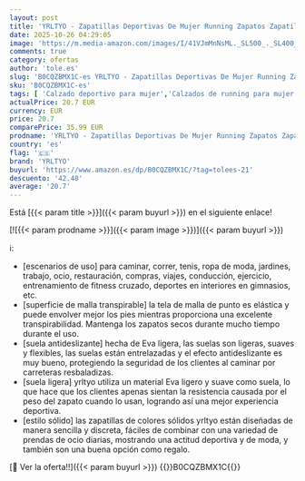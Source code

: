 ```yaml
---
layout: post
title: 'YRLTYO - Zapatillas Deportivas De Mujer Running Zapatos Zapatillas De para Correr Transpirables Gimnasio Deportives Fitness CóModo Ligero AtléTico Sneakers Blanco 37'
date: 2025-10-26 04:29:05
image: 'https://m.media-amazon.com/images/I/41VJmMnNsML._SL500_._SL400_.jpg'
comments: true
category: ofertas
author: 'tole.es'
slug: 'B0CQZBMX1C-es YRLTYO - Zapatillas Deportivas De Mujer Running Zapatos...'
sku: 'B0CQZBMX1C-es'
tags: [ 'Calzado deportivo para mujer','Calzados de running para mujer','Calzados para correr en asfalto para mujer','Moda','Moda Mujer','Zapatillas deportivas y de moda para mujer','Zapatos para mujer','yrltyo','zapatos','🇪🇸', ]
actualPrice: 20.7 EUR
currency: EUR
price: 20.7
comparePrice: 35.99 EUR
prodname: 'YRLTYO - Zapatillas Deportivas De Mujer Running Zapatos Zapatillas De para Correr Transpirables Gimnasio Deportives Fitness CóModo Ligero AtléTico Sneakers Blanco 37'
country: 'es'
flag: '🇪🇸'
brand: 'YRLTYO'
buyurl: 'https://www.amazon.es/dp/B0CQZBMX1C/?tag=tolees-21'
descuento: '42.48'
average: '20.7'
---
```


Está [{{< param title >}}]({{< param buyurl >}}) en el siguiente enlace!

[![{{< param prodname >}}]({{< param image >}})]({{< param buyurl >}})

ℹ️:

- [escenarios de uso] para caminar, correr, tenis, ropa de moda, jardines, trabajo, ocio, restauración, compras, viajes, conducción, ejercicio, entrenamiento de fitness cruzado, deportes en interiores en gimnasios, etc.
- [superficie de malla transpirable] la tela de malla de punto es elástica y puede envolver mejor los pies mientras proporciona una excelente transpirabilidad. Mantenga los zapatos secos durante mucho tiempo durante el uso.
- [suela antideslizante] hecha de Eva ligera, las suelas son ligeras, suaves y flexibles, las suelas están entrelazadas y el efecto antideslizante es muy bueno, protegiendo la seguridad de los clientes al caminar por carreteras resbaladizas.
- [suela ligera] yrltyo utiliza un material Eva ligero y suave como suela, lo que hace que los clientes apenas sientan la resistencia causada por el peso del zapato cuando lo usan, logrando así una mejor experiencia deportiva.
- [estilo sólido] las zapatillas de colores sólidos yrltyo están diseñadas de manera sencilla y discreta, fáciles de combinar con una variedad de prendas de ocio diarias, mostrando una actitud deportiva y de moda, y también son una buena opción como regalo.

[🛒 Ver la oferta!!]({{< param buyurl >}})
{{<world>}}B0CQZBMX1C{{</world>}}
